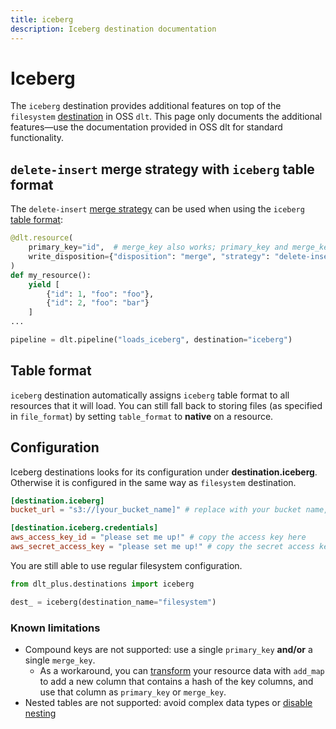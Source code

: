 ```yaml
---
title: iceberg
description: Iceberg destination documentation
---
```


# Iceberg

The `iceberg` destination provides additional features on top of the `filesystem` [destination](https://dlthub.com/docs/dlt-ecosystem/destinations/filesystem) in OSS `dlt`. This page only documents the additional features—use the documentation provided in OSS dlt for standard functionality.

## `delete-insert` merge strategy with `iceberg` table format
The `delete-insert` [merge strategy](https://dlthub.com/docs/general-usage/incremental-loading#delete-insert-strategy) can be used when using the `iceberg` [table format](https://dlthub.com/docs/dlt-ecosystem/destinations/delta-iceberg):

```py
@dlt.resource(
    primary_key="id",  # merge_key also works; primary_key and merge_key may be used together
    write_disposition={"disposition": "merge", "strategy": "delete-insert"},
)
def my_resource():
    yield [
        {"id": 1, "foo": "foo"},
        {"id": 2, "foo": "bar"}
    ]
...

pipeline = dlt.pipeline("loads_iceberg", destination="iceberg")

```

## Table format
`iceberg` destination automatically assigns `iceberg` table format to all resources that it will load. You can still
fall back to storing files (as specified in `file_format`) by setting `table_format` to **native** on a resource.

## Configuration
Iceberg destinations looks for its configuration under **destination.iceberg**. Otherwise it is configured
in the same way as `filesystem` destination.

```toml
[destination.iceberg]
bucket_url = "s3://[your_bucket_name]" # replace with your bucket name,

[destination.iceberg.credentials]
aws_access_key_id = "please set me up!" # copy the access key here
aws_secret_access_key = "please set me up!" # copy the secret access key here
```

You are still able to use regular filesystem configuration.
```py
from dlt_plus.destinations import iceberg

dest_ = iceberg(destination_name="filesystem")
```


### Known limitations
- Compound keys are not supported: use a single `primary_key` **and/or** a single `merge_key`.
  - As a workaround, you can [transform](https://dlthub.com/docs/general-usage/resource#filter-transform-and-pivot-data) your resource data with `add_map` to add a new column that contains a hash of the key columns, and use that column as `primary_key` or `merge_key`.
- Nested tables are not supported: avoid complex data types or [disable nesting](https://dlthub.com/docs/general-usage/source#reduce-the-nesting-level-of-generated-tables)